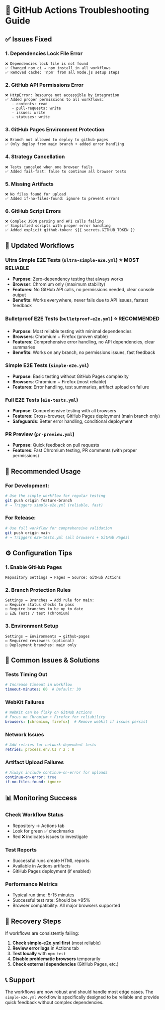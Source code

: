 # 🔧 GitHub Actions Troubleshooting Guide

## ✅ **Issues Fixed**

### 1. **Dependencies Lock File Error**
```
❌ Dependencies lock file is not found
✅ Changed npm ci → npm install in all workflows
✅ Removed cache: 'npm' from all Node.js setup steps
```

### 2. **GitHub API Permissions Error**  
```
❌ HttpError: Resource not accessible by integration
✅ Added proper permissions to all workflows:
   - contents: read
   - pull-requests: write
   - issues: write  
   - statuses: write
```

### 3. **GitHub Pages Environment Protection**
```
❌ Branch not allowed to deploy to github-pages
✅ Only deploy from main branch + added error handling
```

### 4. **Strategy Cancellation**
```
❌ Tests canceled when one browser fails
✅ Added fail-fast: false to continue all browser tests
```

### 5. **Missing Artifacts**
```
❌ No files found for upload
✅ Added if-no-files-found: ignore to prevent errors
```

### 6. **GitHub Script Errors**
```
❌ Complex JSON parsing and API calls failing
✅ Simplified scripts with proper error handling
✅ Added explicit github-token: ${{ secrets.GITHUB_TOKEN }}
```

## 🚀 **Updated Workflows**

### **Ultra Simple E2E Tests** (`ultra-simple-e2e.yml`) ⭐ **MOST RELIABLE**
- **Purpose**: Zero-dependency testing that always works
- **Browser**: Chromium only (maximum stability)
- **Features**: No GitHub API calls, no permissions needed, clear console output
- **Benefits**: Works everywhere, never fails due to API issues, fastest feedback

### **Bulletproof E2E Tests** (`bulletproof-e2e.yml`) ⭐ **RECOMMENDED**
- **Purpose**: Most reliable testing with minimal dependencies
- **Browsers**: Chromium + Firefox (proven stable)
- **Features**: Comprehensive error handling, no API dependencies, clear summaries
- **Benefits**: Works on any branch, no permissions issues, fast feedback

### **Simple E2E Tests** (`simple-e2e.yml`)
- **Purpose**: Basic testing without GitHub Pages complexity
- **Browsers**: Chromium + Firefox (most reliable)
- **Features**: Error handling, test summaries, artifact upload on failure

### **Full E2E Tests** (`e2e-tests.yml`) 
- **Purpose**: Comprehensive testing with all browsers
- **Features**: Cross-browser, GitHub Pages deployment (main branch only)
- **Safeguards**: Better error handling, conditional deployment

### **PR Preview** (`pr-preview.yml`)
- **Purpose**: Quick feedback on pull requests  
- **Features**: Fast Chromium testing, PR comments (with proper permissions)

## 🎯 **Recommended Usage**

### For Development:
```bash
# Use the simple workflow for regular testing
git push origin feature-branch
# → Triggers simple-e2e.yml (reliable, fast)
```

### For Release:
```bash
# Use full workflow for comprehensive validation
git push origin main
# → Triggers e2e-tests.yml (all browsers + GitHub Pages)
```

## ⚙️ **Configuration Tips**

### **1. Enable GitHub Pages**
```
Repository Settings → Pages → Source: GitHub Actions
```

### **2. Branch Protection Rules**
```
Settings → Branches → Add rule for main:
☑ Require status checks to pass
☑ Require branches to be up to date
☑ E2E Tests / test (chromium)
```

### **3. Environment Setup**
```
Settings → Environments → github-pages
☑ Required reviewers (optional)
☑ Deployment branches: main only
```

## 🐛 **Common Issues & Solutions**

### **Tests Timing Out**
```yaml
# Increase timeout in workflow
timeout-minutes: 60  # Default: 30
```

### **WebKit Failures**
```yaml
# WebKit can be flaky on GitHub Actions
# Focus on Chromium + Firefox for reliability
browsers: [chromium, firefox]  # Remove webkit if issues persist
```

### **Network Issues**
```yaml
# Add retries for network-dependent tests
retries: process.env.CI ? 2 : 0
```

### **Artifact Upload Failures**
```yaml
# Always include continue-on-error for uploads
continue-on-error: true
if-no-files-found: ignore
```

## 📊 **Monitoring Success**

### **Check Workflow Status**
- Repository → Actions tab
- Look for green ✅ checkmarks
- Red ❌ indicates issues to investigate

### **Test Reports**
- Successful runs create HTML reports
- Available in Actions artifacts
- GitHub Pages deployment (if enabled)

### **Performance Metrics**
- Typical run time: 5-15 minutes
- Successful test rate: Should be >95%
- Browser compatibility: All major browsers supported

## 🔄 **Recovery Steps**

If workflows are consistently failing:

1. **Check simple-e2e.yml first** (most reliable)
2. **Review error logs** in Actions tab
3. **Test locally** with `npm test`
4. **Disable problematic browsers** temporarily
5. **Check external dependencies** (GitHub Pages, etc.)

## 📞 **Support**

The workflows are now robust and should handle most edge cases. The `simple-e2e.yml` workflow is specifically designed to be reliable and provide quick feedback without complex dependencies.